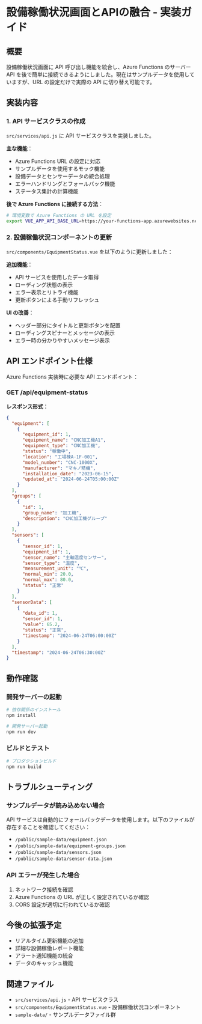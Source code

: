 # 設備稼働状況画面とAPIの融合 - 実装ガイド

## 概要

設備稼働状況画面に API 呼び出し機能を統合し、Azure Functions のサーバー API を後で簡単に接続できるようにしました。現在はサンプルデータを使用していますが、URL の設定だけで実際の API に切り替え可能です。

## 実装内容

### 1. API サービスクラスの作成

`src/services/api.js` に API サービスクラスを実装しました。

**主な機能**：
- Azure Functions URL の設定に対応
- サンプルデータを使用するモック機能
- 設備データとセンサーデータの統合処理
- エラーハンドリングとフォールバック機能
- ステータス集計の計算機能

**後で Azure Functions に接続する方法**：
```bash
# 環境変数で Azure Functions の URL を設定
export VUE_APP_API_BASE_URL=https://your-functions-app.azurewebsites.net
```

### 2. 設備稼働状況コンポーネントの更新

`src/components/EquipmentStatus.vue` を以下のように更新しました：

**追加機能**：
- API サービスを使用したデータ取得
- ローディング状態の表示
- エラー表示とリトライ機能
- 更新ボタンによる手動リフレッシュ

**UI の改善**：
- ヘッダー部分にタイトルと更新ボタンを配置
- ローディングスピナーとメッセージの表示
- エラー時の分かりやすいメッセージ表示

## API エンドポイント仕様

Azure Functions 実装時に必要な API エンドポイント：

### GET /api/equipment-status

**レスポンス形式**：
```json
{
  "equipment": [
    {
      "equipment_id": 1,
      "equipment_name": "CNC加工機A1",
      "equipment_type": "CNC加工機",
      "status": "稼働中",
      "location": "工場棟A-1F-001",
      "model_number": "CNC-1000X",
      "manufacturer": "マキノ精機",
      "installation_date": "2023-06-15",
      "updated_at": "2024-06-24T05:00:00Z"
    }
  ],
  "groups": [
    {
      "id": 1,
      "group_name": "加工機",
      "description": "CNC加工機グループ"
    }
  ],
  "sensors": [
    {
      "sensor_id": 1,
      "equipment_id": 1,
      "sensor_name": "主軸温度センサー",
      "sensor_type": "温度",
      "measurement_unit": "℃",
      "normal_min": 20.0,
      "normal_max": 80.0,
      "status": "正常"
    }
  ],
  "sensorData": [
    {
      "data_id": 1,
      "sensor_id": 1,
      "value": 65.2,
      "status": "正常",
      "timestamp": "2024-06-24T06:00:00Z"
    }
  ],
  "timestamp": "2024-06-24T06:30:00Z"
}
```

## 動作確認

### 開発サーバーの起動

```bash
# 依存関係のインストール
npm install

# 開発サーバー起動
npm run dev
```

### ビルドとテスト

```bash
# プロダクションビルド
npm run build
```

## トラブルシューティング

### サンプルデータが読み込めない場合

API サービスは自動的にフォールバックデータを使用します。以下のファイルが存在することを確認してください：

- `/public/sample-data/equipment.json`
- `/public/sample-data/equipment-groups.json`
- `/public/sample-data/sensors.json`
- `/public/sample-data/sensor-data.json`

### API エラーが発生した場合

1. ネットワーク接続を確認
2. Azure Functions の URL が正しく設定されているか確認
3. CORS 設定が適切に行われているか確認

## 今後の拡張予定

- リアルタイム更新機能の追加
- 詳細な設備稼働レポート機能
- アラート通知機能の統合
- データのキャッシュ機能

## 関連ファイル

- `src/services/api.js` - API サービスクラス
- `src/components/EquipmentStatus.vue` - 設備稼働状況コンポーネント
- `sample-data/` - サンプルデータファイル群